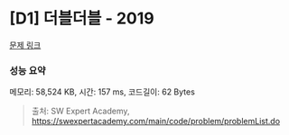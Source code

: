 # [D1] 더블더블 - 2019 

[문제 링크](https://swexpertacademy.com/main/code/problem/problemDetail.do?contestProbId=AV5QDEX6AqwDFAUq) 

### 성능 요약

메모리: 58,524 KB, 시간: 157 ms, 코드길이: 62 Bytes



> 출처: SW Expert Academy, https://swexpertacademy.com/main/code/problem/problemList.do